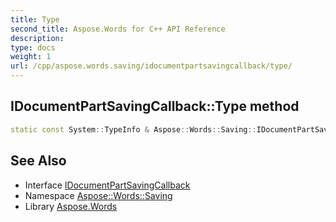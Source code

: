 ```yaml
---
title: Type
second_title: Aspose.Words for C++ API Reference
description: 
type: docs
weight: 1
url: /cpp/aspose.words.saving/idocumentpartsavingcallback/type/
---
```

## IDocumentPartSavingCallback::Type method




```cpp
static const System::TypeInfo & Aspose::Words::Saving::IDocumentPartSavingCallback::Type()
```

## See Also

* Interface [IDocumentPartSavingCallback](../)
* Namespace [Aspose::Words::Saving](../../)
* Library [Aspose.Words](../../../)

